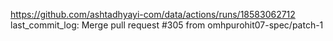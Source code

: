 https://github.com/ashtadhyayi-com/data/actions/runs/18583062712
last_commit_log: Merge pull request #305 from omhpurohit07-spec/patch-1